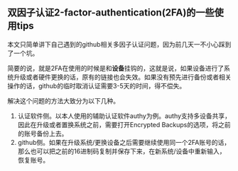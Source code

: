 ## 双因子认证2-factor-authentication(2FA)的一些使用tips

本文只简单讲下自己遇到的github相关多因子认证问题，因为前几天一不小心踩到了一个坑。

简要的说，就是2FA在使用的时候是和**设备**挂钩的，这就是说，如果设备进行了系统升级或者硬件更换的话，原有的链接也会失效。如果没有预先进行备份或者相关操作的话，github的临时取消认证需要3-5天的时间，得不偿失。

解决这个问题的方法大致分为以下几种。

1. 认证软件侧。以本人使用的辅助认证软件authy为例。authy支持多设备共享，因此在升级或者置换系统之前，需要打开Encrypted Backups的选项，将之前的账号备份上去。
2. github侧。如果在升级系统/更换设备之后需要继续使用同一个2FA账号的话，那么也可以把之前的16进制码复制并保存下来，在新系统/设备中重新输入，恢复账号。
